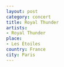 ```yaml
---
layout: post
category: concert
title: Royal Thunder
artists: 
- Royal Thunder
place: 
- Les Étoiles
country: France
city: Paris
---
```


